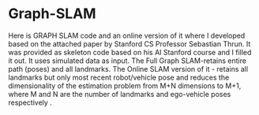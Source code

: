 # Graph-SLAM

Here is GRAPH SLAM code and an online version of it where I developed based on the attached paper by Stanford CS Professor Sebastian Thrun. It was provided as skeleton code based on his AI Stanford course and I filled it out. It uses simulated data as input. The Full Graph SLAM-retains entire path (poses) and all landmarks. The Online SLAM version of it - retains all landmarks but only most recent robot/vehicle pose and reduces the dimensionality of the estimation problem from M+N dimensions to M+1, where M and N are the number of landmarks and ego-vehicle poses respectively .

